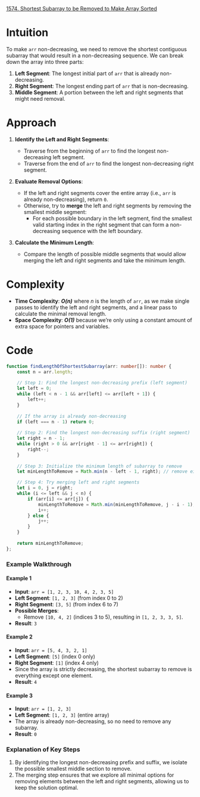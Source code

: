 [1574. Shortest Subarray to be Removed to Make Array Sorted](https://leetcode.com/problems/shortest-subarray-to-be-removed-to-make-array-sorted/)


# Intuition
To make `arr` non-decreasing, we need to remove the shortest contiguous subarray that would result in a non-decreasing sequence. We can break down the array into three parts:
1. **Left Segment**: The longest initial part of `arr` that is already non-decreasing.
2. **Right Segment**: The longest ending part of `arr` that is non-decreasing.
3. **Middle Segment**: A portion between the left and right segments that might need removal.

# Approach
1. **Identify the Left and Right Segments**:
   - Traverse from the beginning of `arr` to find the longest non-decreasing left segment.
   - Traverse from the end of `arr` to find the longest non-decreasing right segment.

2. **Evaluate Removal Options**:
   - If the left and right segments cover the entire array (i.e., `arr` is already non-decreasing), return `0`.
   - Otherwise, try to **merge** the left and right segments by removing the smallest middle segment:
     - For each possible boundary in the left segment, find the smallest valid starting index in the right segment that can form a non-decreasing sequence with the left boundary.

3. **Calculate the Minimum Length**:
   - Compare the length of possible middle segments that would allow merging the left and right segments and take the minimum length.

# Complexity
- **Time Complexity**: ***O(n)*** where *n* is the length of `arr`, as we make single passes to identify the left and right segments, and a linear pass to calculate the minimal removal length.
- **Space Complexity**: ***O(1)*** because we’re only using a constant amount of extra space for pointers and variables.

# Code

```typescript
function findLengthOfShortestSubarray(arr: number[]): number {
    const n = arr.length;
    
    // Step 1: Find the longest non-decreasing prefix (left segment)
    let left = 0;
    while (left < n - 1 && arr[left] <= arr[left + 1]) {
        left++;
    }
    
    // If the array is already non-decreasing
    if (left === n - 1) return 0;
    
    // Step 2: Find the longest non-decreasing suffix (right segment)
    let right = n - 1;
    while (right > 0 && arr[right - 1] <= arr[right]) {
        right--;
    }
    
    // Step 3: Initialize the minimum length of subarray to remove
    let minLengthToRemove = Math.min(n - left - 1, right); // remove either the prefix or the suffix completely

    // Step 4: Try merging left and right segments
    let i = 0, j = right;
    while (i <= left && j < n) {
        if (arr[i] <= arr[j]) {
            minLengthToRemove = Math.min(minLengthToRemove, j - i - 1);
            i++;
        } else {
            j++;
        }
    }
    
    return minLengthToRemove;
};

```

### Example Walkthrough

#### Example 1
- **Input**: `arr = [1, 2, 3, 10, 4, 2, 3, 5]`
- **Left Segment**: `[1, 2, 3]` (from index 0 to 2)
- **Right Segment**: `[3, 5]` (from index 6 to 7)
- **Possible Merges**:
  - Remove `[10, 4, 2]` (indices 3 to 5), resulting in `[1, 2, 3, 3, 5]`.
- **Result**: `3`

#### Example 2
- **Input**: `arr = [5, 4, 3, 2, 1]`
- **Left Segment**: `[5]` (index 0 only)
- **Right Segment**: `[1]` (index 4 only)
- Since the array is strictly decreasing, the shortest subarray to remove is everything except one element.
- **Result**: `4`

#### Example 3
- **Input**: `arr = [1, 2, 3]`
- **Left Segment**: `[1, 2, 3]` (entire array)
- The array is already non-decreasing, so no need to remove any subarray.
- **Result**: `0`

### Explanation of Key Steps
1. By identifying the longest non-decreasing prefix and suffix, we isolate the possible smallest middle section to remove.
2. The merging step ensures that we explore all minimal options for removing elements between the left and right segments, allowing us to keep the solution optimal.